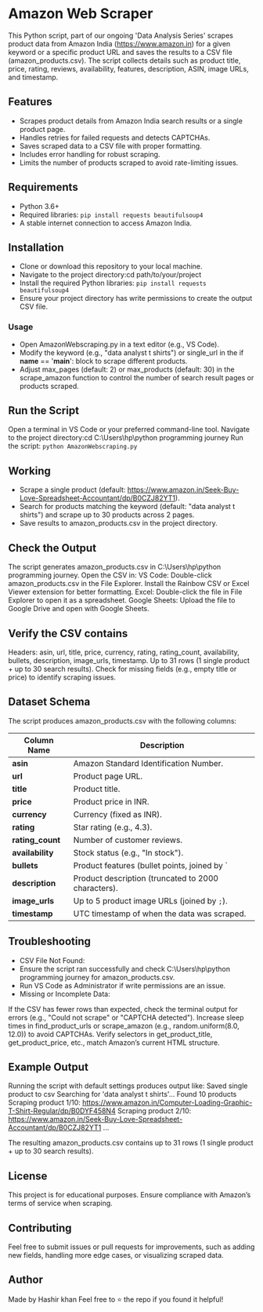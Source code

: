 # Amazon Web Scraper

This Python script, part of our ongoing 'Data Analysis Series' scrapes product data from Amazon India (https://www.amazon.in) for a given keyword or a specific product URL and saves the results to a CSV file (amazon_products.csv). The script collects details such as product title, price, rating, reviews, availability, features, description, ASIN, image URLs, and timestamp.

## Features

- Scrapes product details from Amazon India search results or a single product page.
- Handles retries for failed requests and detects CAPTCHAs.
- Saves scraped data to a CSV file with proper formatting.
- Includes error handling for robust scraping.
- Limits the number of products scraped to avoid rate-limiting issues.

## Requirements

- Python 3.6+
- Required libraries: `pip install requests beautifulsoup4`
- A stable internet connection to access Amazon India.

## Installation

- Clone or download this repository to your local machine.
- Navigate to the project directory:cd path/to/your/project
- Install the required Python libraries: `pip install requests beautifulsoup4`
- Ensure your project directory has write permissions to create the output CSV file.

### Usage
- Open AmazonWebscraping.py in a text editor (e.g., VS Code).
- Modify the keyword (e.g., "data analyst t shirts") or single_url in the if __name__ == '__main__': block to scrape different products.
- Adjust max_pages (default: 2) or max_products (default: 30) in the scrape_amazon function to control the number of search result pages or products scraped.


## Run the Script
Open a terminal in VS Code or your preferred command-line tool.
Navigate to the project directory:cd C:\Users\hp\python programming journey
Run the script: `python AmazonWebscraping.py`


## Working
- Scrape a single product (default: https://www.amazon.in/Seek-Buy-Love-Spreadsheet-Accountant/dp/B0CZJ82YT1).
- Search for products matching the keyword (default: "data analyst t shirts") and scrape up to 30 products across 2 pages.
- Save results to amazon_products.csv in the project directory.


## Check the Output
The script generates amazon_products.csv in C:\Users\hp\python programming journey.
Open the CSV in:
VS Code: Double-click amazon_products.csv in the File Explorer. Install the Rainbow CSV or Excel Viewer extension for better formatting.
Excel: Double-click the file in File Explorer to open it as a spreadsheet.
Google Sheets: Upload the file to Google Drive and open with Google Sheets.


## Verify the CSV contains
Headers: asin, url, title, price, currency, rating, rating_count, availability, bullets, description, image_urls, timestamp.
Up to 31 rows (1 single product + up to 30 search results).
Check for missing fields (e.g., empty title or price) to identify scraping issues.


## Dataset Schema
The script produces amazon_products.csv with the following columns:

| Column Name   | Description                                                                 |
|---------------|-----------------------------------------------------------------------------|
| **asin**      | Amazon Standard Identification Number.                                      |
| **url**       | Product page URL.                                                           |
| **title**     | Product title.                                                              |
| **price**     | Product price in INR.                                                       |
| **currency**  | Currency (fixed as INR).                                                    |
| **rating**    | Star rating (e.g., 4.3).                                                    |
| **rating_count** | Number of customer reviews.                                              |
| **availability** | Stock status (e.g., "In stock").                                         |
| **bullets**   | Product features (bullet points, joined by `|`).                            |
| **description** | Product description (truncated to 2000 characters).                       |
| **image_urls** | Up to 5 product image URLs (joined by `;`).                                |
| **timestamp** | UTC timestamp of when the data was scraped.                                 |


## Troubleshooting
- CSV File Not Found:
- Ensure the script ran successfully and check C:\Users\hp\python programming journey for amazon_products.csv.
- Run VS Code as Administrator if write permissions are an issue.
- Missing or Incomplete Data:

If the CSV has fewer rows than expected, check the terminal output for errors (e.g., "Could not scrape" or "CAPTCHA detected").
Increase sleep times in find_product_urls or scrape_amazon (e.g., random.uniform(8.0, 12.0)) to avoid CAPTCHAs.
Verify selectors in get_product_title, get_product_price, etc., match Amazon’s current HTML structure.


## Example Output
Running the script with default settings produces output like:
Saved single product to csv
Searching for 'data analyst t shirts'...
Found 10 products
Scraping product 1/10: https://www.amazon.in/Computer-Loading-Graphic-T-Shirt-Regular/dp/B0DYF458N4
Scraping product 2/10: https://www.amazon.in/Seek-Buy-Love-Spreadsheet-Accountant/dp/B0CZJ82YT1
...

The resulting amazon_products.csv contains up to 31 rows (1 single product + up to 30 search results).

## License
This project is for educational purposes. Ensure compliance with Amazon’s terms of service when scraping.

## Contributing
Feel free to submit issues or pull requests for improvements, such as adding new fields, handling more edge cases, or visualizing scraped data.

## Author
Made by Hashir khan
Feel free to ⭐ the repo if you found it helpful!
